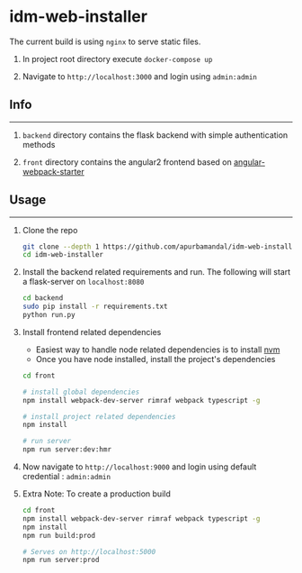 # idm-web-installer




The current build is using `nginx` to serve static files.

1. In project root directory execute `docker-compose up`

2. Navigate to `http://localhost:3000` and login using `admin:admin`


## Info
---

1.  `backend` directory contains the flask backend with simple authentication methods

2.  `front` directory contains the angular2 frontend based on [angular-webpack-starter](https://github.com/apurbamandal/idm-web-installer.git)

## Usage
---

1.  Clone the repo

    ```bash
    git clone --depth 1 https://github.com/apurbamandal/idm-web-installer.git
    cd idm-web-installer
    ```

2.  Install the backend related requirements and run. The following will start a flask-server on `localhost:8080`

    ```bash
    cd backend
    sudo pip install -r requirements.txt
    python run.py
    ```

3.  Install frontend related dependencies

    -   Easiest way to handle node related dependencies is to install [nvm](https://github.com/creationix/nvm)
    -   Once you have node installed, install the project's dependencies

    ```bash
    cd front

    # install global dependencies
    npm install webpack-dev-server rimraf webpack typescript -g

    # install project related dependencies
    npm install

    # run server
    npm run server:dev:hmr
    ```

4.  Now navigate to `http://localhost:9000` and login using default credential : `admin:admin`

5.  Extra Note: To create a production build

    ```bash
    cd front
    npm install webpack-dev-server rimraf webpack typescript -g
    npm install
    npm run build:prod

    # Serves on http://localhost:5000
    npm run server:prod
    ```
